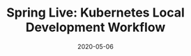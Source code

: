 ---
date: '2020-05-06'
description: The Kubernetes ecosystem can be very operator-focused and it can be a
  challenge for developers to distill the information that is relevant for their job.
  There are a large number of available tools aimed at solving a broad set of problems
  but it can be daunting choosing which to invest in. This session aims to suggest
  best practices and get hands-on with some of the essential tooling.
lastmod: '2020-05-06'
patterns:
- Deployment
tags:
- Kubernetes
title: 'Spring Live: Kubernetes Local Development Workflow'
topics:
- Kubernetes
youtube_id: Cl6UQ7AGDU8
---